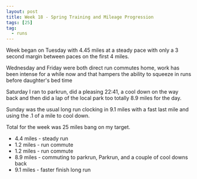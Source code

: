 ```yaml
---
layout: post
title: Week 18 - Spring Training and Mileage Progression
tags: [25]
tag:
  - runs
---
```


Week began on Tuesday with 4.45 miles at a steady pace with only a 3 second margin between paces on the first 4 miles.

Wednesday and Friday were both direct run commutes home, work has been intense for a while now and that hampers the ability to squeeze in runs before daughter's bed time

Saturday I ran to parkrun, did a pleasing 22:41, a cool down on the way back and then did a lap of the local park too totally 8.9 miles for the day.

Sunday was the usual long run clocking in 9.1 miles with a fast last mile and using the .1 of a mile to cool down.

Total for the week was 25 miles bang on my target.

* 4.4 miles - steady run
* 1.2 miles - run commute
* 1.2 miles - run commute
* 8.9 miles - commuting to parkrun, Parkrun, and a couple of cool downs back
* 9.1 miles - faster finish long run
